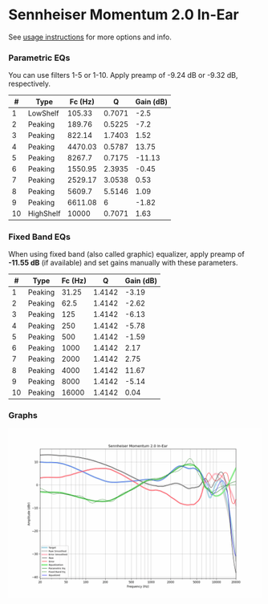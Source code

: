 # Sennheiser Momentum 2.0 In-Ear
See [usage instructions](https://github.com/jaakkopasanen/AutoEq#usage) for more options and info.

### Parametric EQs
You can use filters 1-5 or 1-10. Apply preamp of -9.24 dB or -9.32 dB, respectively.

|   # | Type      |   Fc (Hz) |      Q |   Gain (dB) |
|-----|-----------|-----------|--------|-------------|
|   1 | LowShelf  |    105.33 | 0.7071 |       -2.5  |
|   2 | Peaking   |    189.76 | 0.5225 |       -7.2  |
|   3 | Peaking   |    822.14 | 1.7403 |        1.52 |
|   4 | Peaking   |   4470.03 | 0.5787 |       13.75 |
|   5 | Peaking   |   8267.7  | 0.7175 |      -11.13 |
|   6 | Peaking   |   1550.95 | 2.3935 |       -0.45 |
|   7 | Peaking   |   2529.17 | 3.0538 |        0.53 |
|   8 | Peaking   |   5609.7  | 5.5146 |        1.09 |
|   9 | Peaking   |   6611.08 | 6      |       -1.82 |
|  10 | HighShelf |  10000    | 0.7071 |        1.63 |

### Fixed Band EQs
When using fixed band (also called graphic) equalizer, apply preamp of **-11.55 dB** (if available) and set gains manually with these parameters.

|   # | Type    |   Fc (Hz) |      Q |   Gain (dB) |
|-----|---------|-----------|--------|-------------|
|   1 | Peaking |     31.25 | 1.4142 |       -3.19 |
|   2 | Peaking |     62.5  | 1.4142 |       -2.62 |
|   3 | Peaking |    125    | 1.4142 |       -6.13 |
|   4 | Peaking |    250    | 1.4142 |       -5.78 |
|   5 | Peaking |    500    | 1.4142 |       -1.59 |
|   6 | Peaking |   1000    | 1.4142 |        2.17 |
|   7 | Peaking |   2000    | 1.4142 |        2.75 |
|   8 | Peaking |   4000    | 1.4142 |       11.67 |
|   9 | Peaking |   8000    | 1.4142 |       -5.14 |
|  10 | Peaking |  16000    | 1.4142 |        0.04 |

### Graphs
![](./Sennheiser%20Momentum%202.0%20In-Ear.png)

